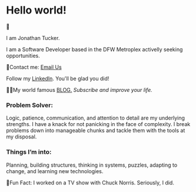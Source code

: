 <h1>Hello world!</h1> 👋

<p>I am Jonathan Tucker.</p> 

<p>I am a Software Developer based in the DFW Metroplex activelly seeking opportunities.</p>

<p>💌Contact me:  <a href="mailto:jonathantucker@yahoo.com?subject=You're so awesome!">Email Us</a></p>

<p>Follow my <a href="https://www.linkedin.com/in/jontucklogic" target="_blank">LinkedIn</a>. You'll be glad you did!</p>

<p>✍🏿My world famous <a href="https://jontucklogic.hashnode.dev/" target="_blank">BLOG.</a> <i>Subscribe and improve your life.</i></p>

<h3>Problem Solver:</h3>
<p>Logic, patience, communication, and attention to detail are my underlying strengths. I have a knack for not panicking in the face of complexity. I break problems down into manageable chunks and tackle them with the tools at my disposal.</p>

<h3>Things I’m into:</h3>
</p>Planning, building structures, thinking in systems, puzzles, adapting to change, and learning new technologies.</p>

<p>🥋Fun Fact: I worked on a TV show with Chuck Norris. Seriously, I did.</p>
